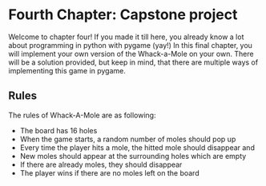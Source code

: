 # Fourth Chapter: Capstone project
Welcome to chapter four! If you made it till here, you already know
a lot about programming in python with pygame (yay!)
In this final chapter, you will implement your own version of the 
Whack-a-Mole on your own. There will be a solution provided, but keep
in mind, that there are multiple ways of implementing this game in 
pygame.

## Rules
The rules of Whack-A-Mole are as following:
* The board has 16 holes
* When the game starts, a random number of moles should pop up
* Every time the player hits a mole, the hitted mole should disappear and
* New moles should appear at the surrounding holes which are empty
* If there are already moles, they should disappear
* The player wins if there are no moles left on the board
